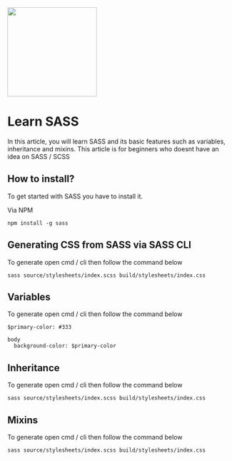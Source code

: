 
<img src="https://sass-lang.com/assets/img/logos/logo.svg" width="200" height="200">

# Learn SASS
In this article, you will learn SASS and its basic features such as variables, inheritance and mixins.
This article is for beginners who doesnt have an idea on SASS / SCSS




## How to install?
To get started with SASS you have to install it.

Via NPM

```
npm install -g sass
```



## Generating CSS from SASS via SASS CLI
To generate open cmd / cli then follow the command below
```
sass source/stylesheets/index.scss build/stylesheets/index.css
```


## Variables
To generate open cmd / cli then follow the command below
``` 
$primary-color: #333

body 
  background-color: $primary-color
```


## Inheritance
To generate open cmd / cli then follow the command below
```
sass source/stylesheets/index.scss build/stylesheets/index.css
```

## Mixins
To generate open cmd / cli then follow the command below
```
sass source/stylesheets/index.scss build/stylesheets/index.css
```









